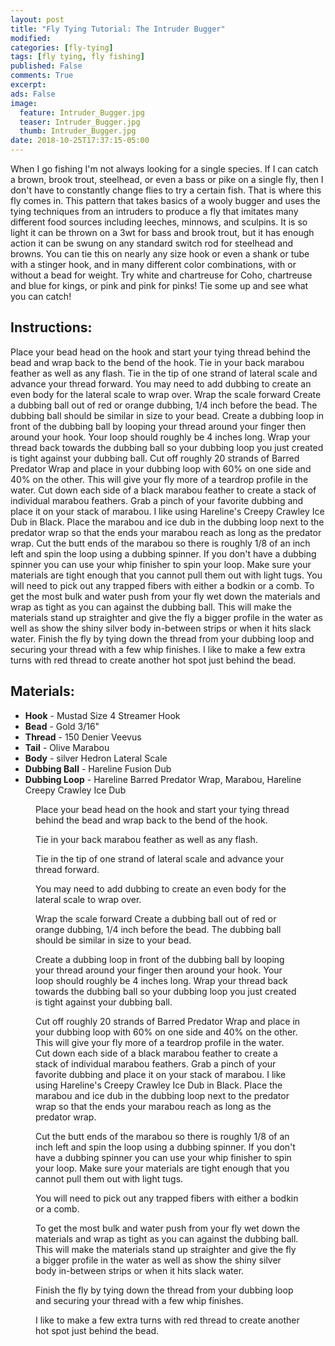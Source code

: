 ```yaml
---
layout: post
title: "Fly Tying Tutorial: The Intruder Bugger"
modified:
categories: [fly-tying]
tags: [fly tying, fly fishing]
published: False
comments: True
excerpt:
ads: False
image:
  feature: Intruder_Bugger.jpg
  teaser: Intruder_Bugger.jpg
  thumb: Intruder_Bugger.jpg
date: 2018-10-25T17:37:15-05:00
---
```


When I go fishing I'm not always looking for a single species. If I can catch a brown, brook trout, steelhead, or even a bass or pike on a single fly, then I don't have to constantly change flies to try a certain fish. That is where this fly comes in. This pattern that takes basics of a wooly bugger and uses the tying techniques from an intruders to produce a fly that imitates many different food sources including leeches, minnows, and sculpins. It is so light it can be thrown on a 3wt for bass and brook trout, but it has enough action it can be swung on any standard switch rod for steelhead and browns. You can tie this on nearly any size hook or even a shank or tube with a stinger hook, and in many different color combinations, with or without a bead for weight. Try white and chartreuse for Coho, chartreuse and blue for kings, or pink and pink for pinks! Tie some up and see what you can catch!

## Instructions:
Place your bead head on the hook and start your tying thread behind the bead and wrap back to the bend of the hook. Tie in your back marabou feather as well as any flash. Tie in the tip of one strand of lateral scale and advance your thread forward. You may need to add dubbing to create an even body for the lateral scale to wrap over. Wrap the scale forward Create a dubbing ball out of red or orange dubbing, 1/4 inch before the bead. The dubbing ball should be similar in size to your bead. Create a dubbing loop in front of the dubbing ball by looping your thread around your finger then around your hook. Your loop should roughly be 4 inches long. Wrap your thread back towards the dubbing ball so your dubbing loop you just created is tight against your dubbing ball. Cut off roughly 20 strands of Barred Predator Wrap and place in your dubbing loop with 60% on one side and 40% on the other. This will give your fly more of a teardrop profile in the water. Cut down each side of a black marabou feather to create a stack of individual marabou feathers. Grab a pinch of your favorite dubbing and place it on your stack of marabou. I like using Hareline's Creepy Crawley Ice Dub in Black. Place the marabou and ice dub in the dubbing loop next to the predator wrap so that the ends your marabou reach as long as the predator wrap. Cut the butt ends of the marabou so there is roughly 1/8 of an inch left and spin the loop using a dubbing spinner. If you don't have a dubbing spinner you can use your whip finisher to spin your loop. Make sure your materials are tight enough that you cannot pull them out with light tugs. You will need to pick out any trapped fibers with either a bodkin or a comb. To get the most bulk and water push from your fly wet down the materials and wrap as tight as you can against the dubbing ball. This will make the materials stand up straighter and give the fly a bigger profile in the water as well as show the shiny silver body in-between strips or when it hits slack water. Finish the fly by tying down the thread from your dubbing loop and securing your thread with a few whip finishes. I like to make a few extra turns with red thread to create another hot spot just behind the bead.

## Materials:
-   **Hook** - Mustad Size 4 Streamer Hook
-   **Bead** - Gold 3/16"
-   **Thread** - 150 Denier Veevus
-   **Tail** - Olive Marabou
-   **Body** - silver Hedron Lateral Scale
-   **Dubbing Ball** - Hareline Fusion Dub
-   **Dubbing Loop** - Hareline Barred Predator Wrap, Marabou, Hareline Creepy Crawley Ice Dub


<figure>
    <img src="/images/Intruder_Bugger_1.jpg" alt="">
    <figcaption>Place your bead head on the hook and start your tying thread behind the bead and wrap back to the bend of the hook.</figcaption>
</figure>
<figure>
    <img src="/images/Intruder_Bugger_2.jpg" alt="">
    <figcaption>Tie in your back marabou feather as well as any flash.</figcaption>
</figure>
<figure>
    <img src="/images/Intruder_Bugger_3.jpg" alt="">
    <figcaption>Tie in the tip of one strand of lateral scale and advance your thread forward.</figcaption>
</figure>
<figure>
    <img src="/images/Intruder_Bugger_4.jpg" alt="">
    <figcaption>You may need to add dubbing to create an even body for the lateral scale to wrap over.</figcaption>
</figure>
<figure>
    <img src="/images/Intruder_Bugger_5.jpg" alt="">
    <figcaption>Wrap the scale forward Create a dubbing ball out of red or orange dubbing, 1/4 inch before the bead. The dubbing ball should be similar in size to your bead.</figcaption>
</figure>
<figure>
    <img src="/images/Intruder_Bugger_6.jpg" alt="">
    <figcaption>Create a dubbing loop in front of the dubbing ball by looping your thread around your finger then around your hook. Your loop should roughly be 4 inches long. Wrap your thread back towards the dubbing ball so your dubbing loop you just created is tight against your dubbing ball.</figcaption>
</figure>
<figure>
    <img src="/images/Intruder_Bugger_7.jpg" alt="">
    <figcaption>Cut off roughly 20 strands of Barred Predator Wrap and place in your dubbing loop with 60% on one side and 40% on the other. This will give your fly more of a teardrop profile in the water. Cut down each side of a black marabou feather to create a stack of individual marabou feathers. Grab a pinch of your favorite dubbing and place it on your stack of marabou. I like using Hareline's Creepy Crawley Ice Dub in Black. Place the marabou and ice dub in the dubbing loop next to the predator wrap so that the ends your marabou reach as long as the predator wrap.</figcaption>
</figure>
<figure>
    <img src="/images/Intruder_Bugger_8.jpg" alt="">
    <figcaption>Cut the butt ends of the marabou so there is roughly 1/8 of an inch left and spin the loop using a dubbing spinner. If you don't have a dubbing spinner you can use your whip finisher to spin your loop. Make sure your materials are tight enough that you cannot pull them out with light tugs.</figcaption>
</figure>
<figure>
    <img src="/images/Intruder_Bugger_9.jpg" alt="">
    <figcaption>You will need to pick out any trapped fibers with either a bodkin or a comb. </figcaption>
</figure>
<figure>
    <img src="/images/Intruder_Bugger_10.jpg" alt="">
    <figcaption>To get the most bulk and water push from your fly wet down the materials and wrap as tight as you can against the dubbing ball. This will make the materials stand up straighter and give the fly a bigger profile in the water as well as show the shiny silver body in-between strips or when it hits slack water.</figcaption>
</figure>
<figure>
    <img src="/images/Intruder_Bugger_11.jpg" alt="">
    <figcaption>Finish the fly by tying down the thread from your dubbing loop and securing your thread with a few whip finishes.</figcaption>
</figure>
<figure>
    <img src="/images/Intruder_Bugger_12.jpg" alt="">
    <figcaption>I like to make a few extra turns with red thread to create another hot spot just behind the bead.</figcaption>
</figure>
<figure>
    <img src="/images/Intruder_Bugger.jpg" alt="">
    <figcaption></figcaption>
</figure>
